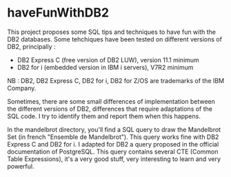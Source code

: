 # haveFunWithDB2
This project proposes some SQL tips and techniques to have fun with the DB2 databases.
Some tehchiques have been tested on different versions of DB2, principally :
- DB2 Express C (free version of DB2 LUW), version 11.1 minimum
- DB2 for i (embedded version in IBM i servers), V7R2 minimum

NB : DB2, DB2 Express C, DB2 for i, DB2 for Z/OS are trademarks of the IBM Company.

Sometimes, there are some small differences of implementation between the different versions of DB2, differences that require adaptations of the SQL code.
I try to identify them and report them when this happens.

In the mandelbrot directory, you'll find a SQL query to draw the Mandelbrot Set (in french "Ensemble de Mandelbrot"). 
This query works fine with DB2 Express C and DB2 for i. I adapted for DB2 a query proposed in the official documentation of PostgreSQL. 
This query contains several CTE (Common Table Expressions), it's a very good stuff, very interesting to learn and very powerful. 


